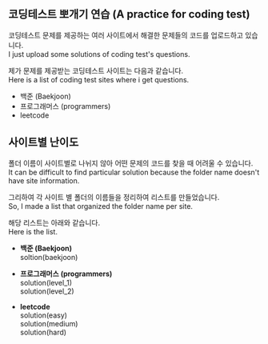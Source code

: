 ## 코딩테스트 뽀개기 연습 (A practice for coding test)

코딩테스트 문제를 제공하는 여러 사이트에서 해결한 문제들의 코드를 업로드하고 있습니다.  
I just upload some solutions of coding test's questions.

제가 문제를 제공받는 코딩테스트 사이트는 다음과 같습니다.  
Here is a list of coding test sites where i get questions.

- 백준 (Baekjoon)
- 프로그래머스 (programmers)
- leetcode

## 사이트별 난이도

폴더 이름이 사이트별로 나뉘지 않아 어떤 문제의 코드를 찾을 때 어려울 수 있습니다.  
It can be difficult to find particular solution because the folder name doesn't have site information.

그리하여 각 사이트 별 폴더의 이름들을 정리하여 리스트를 만들었습니다.  
So, I made a list that organized the folder name per site.

해당 리스트는 아래와 같습니다.  
Here is the list.

- **백준 (Baekjoon)**  
  soltion(baekjoon)

- **프로그래머스 (programmers)**  
  solution(level_1)  
  solution(level_2)

- **leetcode**  
  solution(easy)  
  solution(medium)  
  solution(hard)

